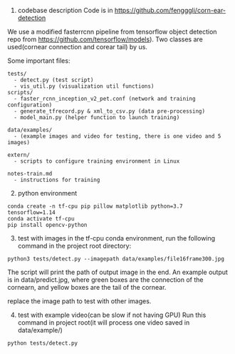 1. codebase description
Code is in https://github.com/fengggli/corn-ear-detection

We use a modified fasterrcnn pipeline from tensorflow object detection repo from https://github.com/tensorflow/models). Two classes are used(cornear connection and corear tail) by us. 

Some important files:
```
tests/
  - detect.py (test script)
  - vis_util.py (visualization util functions)
scripts/
  - faster_rcnn_inception_v2_pet.conf (network and training configuration)
  - generate_tfrecord.py & xml_to_csv.py (data pre-processing)
  - model_main.py (helper function to launch training)

data/examples/ 
  - (example images and video for testing, there is one video and 5 images)

extern/
  - scripts to configure training environment in Linux

notes-train.md
  - instructions for training
```

2. python environment 
```
conda create -n tf-cpu pip pillow matplotlib python=3.7 tensorflow=1.14
conda activate tf-cpu
pip install opencv-python
```

3. test with images
in the tf-cpu conda environment, run the following command in the project root directory:
```
python3 tests/detect.py --imagepath data/examples/file16frame300.jpg
```
The script will print the path of output image in the end.
An example output is in data/predict.jpg, where green boxes are the connection of the cornearn, and yellow boxes are the tail of the cornear.

replace the image path to test with other images.

4. test with example video(can be slow if not having GPU)
Run this command in project root(it will process one video saved in data/example/)
```
python tests/detect.py 
```

